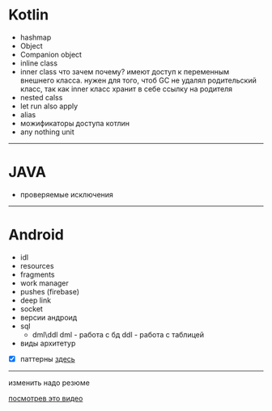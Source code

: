 # Kotlin
- hashmap
- Object
- Companion object
- inline class
- inner class
что зачем почему? имеют доступ к переменным внешнего класса. нужен для того, чтоб GC не удалял родительский класс, так как inner класс хранит в себе ссылку на родителя
- nested calss
- let run also apply 
- alias
- можификаторы доступа котлин
- any nothing unit
 
 
 ---

 # JAVA

 - проверяемые исключения 

 ---

# Android

- idl
- resources 
- fragments 
- work manager
- pushes (firebase)
- deep link
- socket
- версии андроид
- sql
  - dml\ddl
  dml - работа с бд ddl - работа с таблицей
- виды архитетур 
- [x] паттерны [здесь](/patterns/About.md)

  


 ---
 изменить надо резюме

 [посмотрев это видео](https://www.youtube.com/watch?v=XxXFHz-Vpj0)

